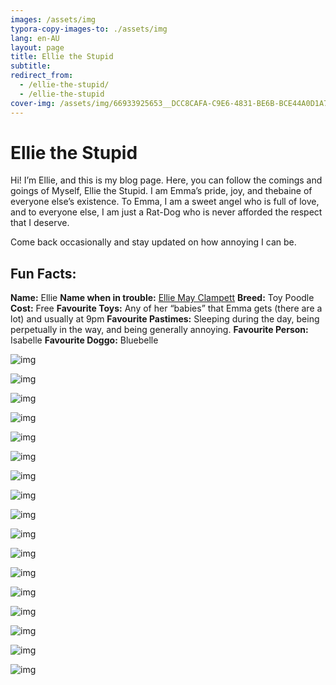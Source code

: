 ```yaml
---
images: /assets/img
typora-copy-images-to: ./assets/img
lang: en-AU
layout: page
title: Ellie the Stupid
subtitle: 
redirect_from:
  - /ellie-the-stupid/
  - /ellie-the-stupid
cover-img: /assets/img/66933925653__DCC8CAFA-C9E6-4831-BE6B-BCE44A0D1A75.jpeg
---
```


# Ellie the Stupid

Hi! I’m Ellie, and this is my blog page. Here, you can follow the comings and goings of Myself, Ellie the Stupid. I am Emma’s pride, joy, and thebaine of everyone else’s existence. To Emma, I am a sweet angel who is full of love, and to everyone else, I am just a Rat-Dog who is never afforded the respect that I deserve.

Come back occasionally and stay updated on how annoying I can be.

## Fun Facts:

**Name:** Ellie
**Name when in trouble:** [Ellie May Clampett](https://beverlyhillbillies.fandom.com/wiki/Elly_May_Clampett)
**Breed:** Toy Poodle
**Cost:** Free
**Favourite Toys:** Any of her “babies” that Emma gets (there are a lot) and usually at 9pm
**Favourite Pastimes:** Sleeping during the day, being perpetually in the way, and being generally annoying.
**Favourite Person:** Isabelle
**Favourite Doggo:** Bluebelle

![img](assets/img/IMG_0297.jpeg)

![img](assets/img/Ellie_munged_up-2-scaled.jpg)

![img](assets/img/66933925653__DCC8CAFA-C9E6-4831-BE6B-BCE44A0D1A75.jpeg)

![img](assets/img/IMG_0228.jpeg)

![img](assets/img/IMG_0229.jpeg)

![img](assets/img/IMG_0230.jpeg)

![img](assets/img/IMG_0295.jpeg)

![img](https://blog.schwetz.com.au/cdn-cgi/image/width=1024,height=768,fit=crop,quality=80,format=auto,onerror=redirect,metadata=none/wp-content/uploads/2022/05/IMG_0297-1.png)

![img](https://blog.schwetz.com.au/cdn-cgi/image/width=1024,height=768,fit=crop,quality=80,format=auto,onerror=redirect,metadata=none/wp-content/uploads/2022/05/IMG_0297-2.png)

![img](assets/img/IMG_0298.jpeg)

![img](assets/img/IMG_4646.png)

![img](assets/img/IMG_4666.jpeg)

![img](assets/img/IMG_4695.jpeg)

![img](assets/img/IMG_4766.jpeg)

![img](assets/img/279887589_10228300377245197_8699062143568311520_n.jpg)

![img](assets/img/279894440_10228300378485228_804238413444864792_n.jpg)

![img](assets/img/IMG_4986-1-1024x768.jpg)